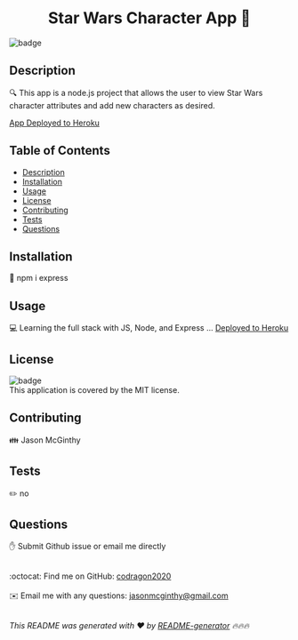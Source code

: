 
  <h1 align="center">Star Wars Character App 👋</h1>

  ![badge](https://img.shields.io/badge/license-MIT-brightgreen)<br />

  ## Description
🔍 This app is a node.js project that allows the user to view Star Wars character attributes and add new characters as desired.

  [App Deployed to Heroku](https://glacial-reef-81300.herokuapp.com/)

  ## Table of Contents
  - [Description](#description)
  - [Installation](#installation)
  - [Usage](#usage)
  - [License](#license)
  - [Contributing](#contributing)
  - [Tests](#tests)
  - [Questions](#questions)

  ## Installation
  💾 npm i express

  ## Usage
  💻 Learning the full stack with JS, Node, and Express ... [Deployed to Heroku](https://glacial-reef-81300.herokuapp.com/)

  ## License
  ![badge](https://img.shields.io/badge/license-MIT-brightgreen)
  <br />
  This application is covered by the MIT license. 

  ## Contributing
  👪 Jason McGinthy

  ## Tests
  ✏️ no

  ## Questions
  ✋ Submit Github issue or email me directly<br />
  <br />

  :octocat: Find me on GitHub: [codragon2020](https://github.com/codragon2020)<br />
  <br />
  ✉️ Email me with any questions: jasonmcginthy@gmail.com<br /><br />

  _This README was generated with ❤️ by [README-generator](https://github.com/codragon2020/readme_generator) 🔥🔥🔥_

